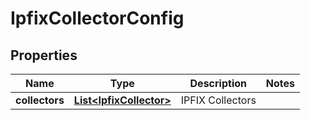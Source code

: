 # IpfixCollectorConfig

## Properties
Name | Type | Description | Notes
------------ | ------------- | ------------- | -------------
**collectors** | [**List&lt;IpfixCollector&gt;**](IpfixCollector.md) | IPFIX Collectors | 
